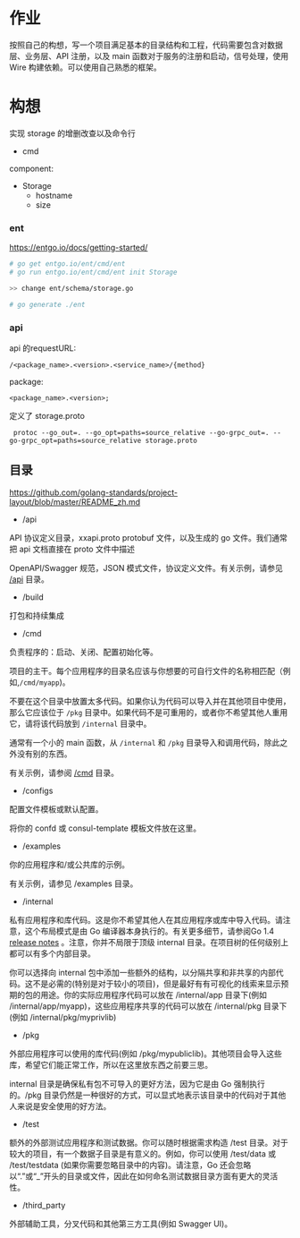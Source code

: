 # 作业
按照自己的构想，写一个项目满足基本的目录结构和工程，代码需要包含对数据层、业务层、API 注册，以及 main 函数对于服务的注册和启动，信号处理，使用 Wire 构建依赖。可以使用自己熟悉的框架。

# 构想
实现 storage 的增删改查以及命令行
- cmd

component:
- Storage
  - hostname
  - size

### ent
https://entgo.io/docs/getting-started/
```bash
# go get entgo.io/ent/cmd/ent
# go run entgo.io/ent/cmd/ent init Storage

>> change ent/schema/storage.go

# go generate ./ent
```

### api
api 的requestURL:
```
/<package_name>.<version>.<service_name>/{method} 
```
package:
```
<package_name>.<version>; 
```

定义了 storage.proto
```
 protoc --go_out=. --go_opt=paths=source_relative --go-grpc_out=. --go-grpc_opt=paths=source_relative storage.proto
```

## 目录
https://github.com/golang-standards/project-layout/blob/master/README_zh.md
- /api <br>

API 协议定义目录，xxapi.proto protobuf 文件，以及生成的 go 文件。我们通常把 api 文档直接在 proto 文件中描述

OpenAPI/Swagger 规范，JSON 模式文件，协议定义文件。有关示例，请参见 [/api](https://github.com/golang-standards/project-layout/blob/master/api/README.md) 目录。


- /build<br>

打包和持续集成

- /cmd<br>

负责程序的：启动、关闭、配置初始化等。

项目的主干。每个应用程序的目录名应该与你想要的可自行文件的名称相匹配（例如,`/cmd/myapp`)。

不要在这个目录中放置太多代码。如果你认为代码可以导入并在其他项目中使用，那么它应该位于 `/pkg` 目录中。如果代码不是可重用的，或者你不希望其他人重用它，请将该代码放到 `/internal` 目录中。

通常有一个小的 main 函数，从 `/internal` 和 `/pkg` 目录导入和调用代码，除此之外没有别的东西。

有关示例，请参阅 [/cmd](https://github.com/golang-standards/project-layout/blob/master/cmd/README.md) 目录。

- /configs

配置文件模板或默认配置。

将你的 confd 或 consul-template 模板文件放在这里。
- /examples

你的应用程序和/或公共库的示例。

有关示例，请参见 /examples 目录。

- /internal

私有应用程序和库代码。这是你不希望其他人在其应用程序或库中导入代码。请注意，这个布局模式是由 Go 编译器本身执行的。有关更多细节，请参阅Go 1.4 [release notes](https://golang.org/doc/go1.4#internalpackages) 。注意，你并不局限于顶级 internal 目录。在项目树的任何级别上都可以有多个内部目录。

你可以选择向 internal 包中添加一些额外的结构，以分隔共享和非共享的内部代码。这不是必需的(特别是对于较小的项目)，但是最好有有可视化的线索来显示预期的包的用途。你的实际应用程序代码可以放在 /internal/app 目录下(例如 /internal/app/myapp)，这些应用程序共享的代码可以放在 /internal/pkg 目录下(例如 /internal/pkg/myprivlib)

- /pkg

外部应用程序可以使用的库代码(例如 /pkg/mypubliclib)。其他项目会导入这些库，希望它们能正常工作，所以在这里放东西之前要三思。

internal 目录是确保私有包不可导入的更好方法，因为它是由 Go 强制执行的。/pkg 目录仍然是一种很好的方式，可以显式地表示该目录中的代码对于其他人来说是安全使用的好方法。
- /test

额外的外部测试应用程序和测试数据。你可以随时根据需求构造 /test 目录。对于较大的项目，有一个数据子目录是有意义的。例如，你可以使用 /test/data 或 /test/testdata (如果你需要忽略目录中的内容)。请注意，Go 还会忽略以“.”或“_”开头的目录或文件，因此在如何命名测试数据目录方面有更大的灵活性。
- /third_party

外部辅助工具，分叉代码和其他第三方工具(例如 Swagger UI)。


